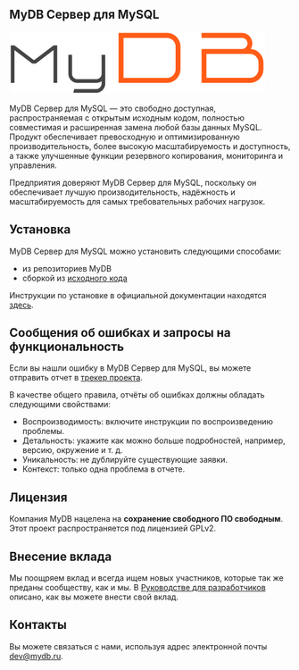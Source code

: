 ## MyDB Сервер для MySQL

![MyDB logo](mydb-logo.png)

MyDB Сервер для MySQL — это свободно доступная, распространяемая с открытым исходным кодом, полностью совместимая и расширенная замена любой базы данных MySQL. Продукт обеспечивает превосходную и оптимизированную производительность, более высокую масштабируемость и доступность, а также улучшенные функции резервного копирования, мониторинга и управления.

Предприятия доверяют MyDB Сервер для MySQL, поскольку он обеспечивает лучшую производительность, надёжность и масштабируемость для самых требовательных рабочих нагрузок.

## Установка

MyDB Сервер для MySQL можно установить следующими способами:
- из репозиториев MyDB
- сборкой из [исходного кода](https://gitflic.ru/project/mydb-ru/mydb-server)

Инструкции по установке в официальной документации находятся [здесь](https://docs.mydb.ru/mydb-server/latest/installation.html).

## Сообщения об ошибках и запросы на функциональность

Если вы нашли ошибку в MyDB Сервер для MySQL, вы можете отправить отчет в [трекер проекта](https://gitflic.ru/project/mydb-ru/mydb-server/issue).

В качестве общего правила, отчёты об ошибках должны обладать следующими свойствами:

- Воспроизводимость: включите инструкции по воспроизведению проблемы.
- Детальность: укажите как можно больше подробностей, например, версию, окружение и т. д.
- Уникальность: не дублируйте существующие заявки.
- Контекст: только одна проблема в отчете.

## Лицензия

Компания MyDB нацелена на **сохранение свободного ПО свободным**. Этот проект распространяется под лицензией GPLv2.

## Внесение вклада

Мы поощряем вклад и всегда ищем новых участников, которые так же преданы сообществу, как и мы. В [Руководстве для разработчиков](https://docs.mydb.ru/mydb-server/latest/development.html) описано, как вы можете внести свой вклад.


## Контакты

Вы можете связаться с нами, используя адрес электронной почты [dev@mydb.ru](mailto:dev@mydb.ru).
